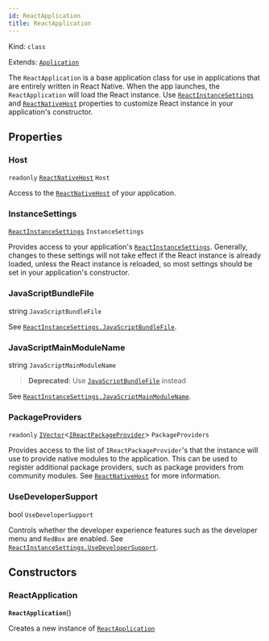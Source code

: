 ```yaml
---
id: ReactApplication
title: ReactApplication
---
```


Kind: `class`

Extends: [`Application`](https://docs.microsoft.com/uwp/api/Windows.UI.Xaml.Application)



The `ReactApplication` is a base application class for use in applications that are entirely written in React Native. When the app launches, the `ReactApplication` will load the React instance. Use [`ReactInstanceSettings`](ReactInstanceSettings) and [`ReactNativeHost`](ReactNativeHost) properties to customize React instance in your application's constructor.

## Properties
### Host
`readonly`  [`ReactNativeHost`](ReactNativeHost) `Host`

Access to the [`ReactNativeHost`](ReactNativeHost) of your application.

### InstanceSettings
 [`ReactInstanceSettings`](ReactInstanceSettings) `InstanceSettings`

Provides access to your application's [`ReactInstanceSettings`](ReactInstanceSettings).
Generally, changes to these settings will not take effect if the React instance is already loaded, unless the React instance is reloaded, so most settings should be set in your application's constructor.

### JavaScriptBundleFile
 string `JavaScriptBundleFile`

See [`ReactInstanceSettings.JavaScriptBundleFile`](ReactInstanceSettings#javascriptbundlefile).

### JavaScriptMainModuleName
 string `JavaScriptMainModuleName`

> **Deprecated**: Use [`JavaScriptBundleFile`](#javascriptbundlefile) instead

See [`ReactInstanceSettings.JavaScriptMainModuleName`](ReactInstanceSettings#javascriptmainmodulename).

### PackageProviders
`readonly`  [`IVector`](https://docs.microsoft.com/uwp/api/Windows.Foundation.Collections.IVector-1)<[`IReactPackageProvider`](IReactPackageProvider)> `PackageProviders`

Provides access to the list of `IReactPackageProvider`'s that the instance will use to provide native modules to the application. This can be used to register additional package providers, such as package providers from community modules. See [`ReactNativeHost`](ReactNativeHost) for more information.

### UseDeveloperSupport
 bool `UseDeveloperSupport`

Controls whether the developer experience features such as the developer menu and `RedBox` are enabled.
See [`ReactInstanceSettings.UseDeveloperSupport`](ReactInstanceSettings#usedevelopersupport).


## Constructors
### ReactApplication
 **`ReactApplication`**()

Creates a new instance of [`ReactApplication`](ReactApplication)





